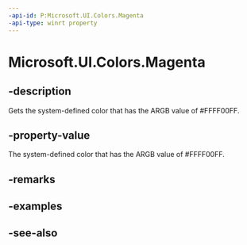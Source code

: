 ```yaml
---
-api-id: P:Microsoft.UI.Colors.Magenta
-api-type: winrt property
---
```


<!-- Property syntax
public Windows.UI.Color Magenta { get; }
-->

# Microsoft.UI.Colors.Magenta

## -description

Gets the system-defined color that has the ARGB value of #FFFF00FF.

## -property-value

The system-defined color that has the ARGB value of #FFFF00FF.

## -remarks

## -examples

## -see-also
